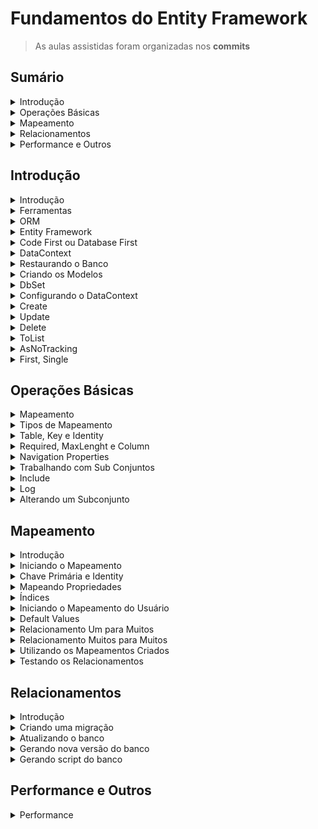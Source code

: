 <h1>Fundamentos do Entity Framework</h1>

> As aulas assistidas foram organizadas nos **commits**

<!--#region Sumário -->

<h2>Sumário</h2>

<!--#region Introdução -->

<details><summary>Introdução</summary>

<ul>
    <li><a href="#introducao">Introdução</a></li>
    <li><a href="#ferramentas">Ferramentas</a></li>
    <li><a href="#orm">ORM</a></li>
    <li><a href="#ef">Entity Framework</a></li>
    <li><a href="#code-database-first">Code First ou Database First</a></li>
    <li><a href="#datacontext">DataContext</a></li>
    <li><a href="#restaurando-banco">Restaurando o banco</a></li>
    <li><a href="#criando-modelos">Criando os Modelos</a></li>
    <li><a href="#dbset">DbSet</a></li>
    <li><a href="#config-datacontext">Configurando o DataContext</a></li>
    <li><a href="#create">Create</a></li>
    <li><a href="#update">Update</a></li>
    <li><a href="#delete">Delete</a></li>
    <li><a href="#tolist">ToList</a></li>
    <li><a href="#asnottracking">AsNoTracking</a></li>
    <li><a href="#first-single">First, Single</a></li>
</ul>

</details>

<!--#endregion -->

<!--#region Operações Básicas -->

<details><summary>Operações Básicas</summary>

<ul>
    <li><a href="#ob-mapeamento">Mapeamento</a></li>
    <li><a href="#ob-tipos">Tipos de Mapeamento</a></li>
    <li><a href="#ob-table-key-identity">Table, Key e Identity</a></li>
    <li><a href="#ob-required-maxlenght-column">Required, MaxLenght e Column</a></li>
    <li><a href="#ob-navigation-properties">Navigation Properties</a></li>
    <li><a href="#ob-subconjuntos">Trabalhando com Sub Conjuntos</a></li>
    <li><a href="#ob-include">Include</a></li>
    <li><a href="#ob-log">Log</a></li>
    <li><a href="#ob-subconjunto">Alterando um Subconjunto</a></li>
</ul>

</details>

<!--#endregion -->

<!--#region Mapeamento -->

<details><summary>Mapeamento</summary>

<ul>
    <li><a href="#map-introducao">Introdução</a></li>
    <li><a href="#map-iniciando">Iniciando o Mapeamento</a></li>
    <li><a href="#map-primary-identity">Chave Primária e Identity</a></li>
    <li><a href="#map-propriedades">Mapeando Propriedades</a></li>
    <li><a href="#map-indices">Índices</a></li>
    <li><a href="#map-usuario">Iniciando o Mapeamento do Usuário</a></li>
    <li><a href="#map-default">Default Values</a></li>
    <li><a href="#map-relacionamento-1-n">Relacionamento Um para Muitos</a></li>
    <li><a href="#map-relacionamento-n-n">Relacionamento Muitos para Muitos</a></li>
    <li><a href="#map-criados">Utilizando os Mapeamentos Criados</a></li>
    <li><a href="#map-testando">Testando os Relacionamentos</a></li>
</ul>

</details>

<!--#endregion -->

<!--#region Relacionamentos -->

<details><summary>Relacionamentos</summary>

<ul>
    <li><a href="#rel-introducao">Introdução</a></li>
    <li><a href="#rel-migracao">Criando uma migração</a></li>
    <li><a href="#rel-banco">Atualizando o banco</a></li>
    <li><a href="#rel-versao">Gerando nova versao do banco</a></li>
    <li><a href="#rel-script">Gerando script do banco</a></li>
</ul>

</details>

<!--#endregion -->

<!--#region Relacionamentos -->

<details><summary>Performance e Outros</summary>

<ul>
    <li><a href="#out-performance">Performance</a></li>
</ul>

</details>

<!--#endregion -->

<!--#endregion -->

<!--#region Introdução -->

<h2>Introdução</h2>

<!--#region Introdução -->

<details id="introducao"><summary>Introdução</summary>

<br/>

<p>Objetivos:</p>
<ul>    
    <li>Introdução e imersão</li>
    <li>Relacionamentos</li>
    <li>CRUD</li>
    <li>Migrations</li>
    <li>Performance</li>
</ul>

</details>

<!--#endregion -->

<!--#region Ferramentas -->

<details id="ferramentas"><summary>Ferramentas</summary>

<br/>

<p>Requisitos:</p>
<ul>
    <li>Fundamentos C#</li>
    <li>OOP</li>
    <li>SQL Server</li>
    <li>Dapper</li>
</ul>

<p>Ferramentas:</p>
<ul>
    <li>Fundamentos C#, OOP, SQL Server, Dapper</li>
    <li>Windows, Mac ou Linux</li>
    <li>.NET 5 ou superior</li>
    <li>Azure Data Studio</li>
    <li>SQL Server</li>
    <li>Visual Studio Code</li>    
</ul>

</details>

<!--#endregion -->

<!--#region ORM -->

<details id="orm"><summary>ORM</summary>

<br/>

<p>Object/ Relational Mapping:</p>
<ul>    
    <li>Mapeamento Objeto/ Relacional</li>
    <li>Responsável por fazer o DE-PARA</li>
    <li>Parte essencial do Entity Framework</li>
    <li>Similar ao Dapper</li>
</ul>

</details>

<!--#endregion -->

<!--#region Entity Framework -->

<details id="ef"><summary>Entity Framework</summary>

<br/>

<p>Framework:</p>
<ul>    
    <li>Conjunto de bibliotecas</li>
    <li>Muito mais poderoso que o Dapper</li>
    <ul>
        <li>Maix compleso e mais <b>pesado</b></li>
    </ul>
    <li>Permite trabalhar com:</li>
    <ul>
        <li>CRUD</li>
        <li>Migrações</li>
    </ul>
</ul>

</details>

<!--#endregion -->

<!--#region Code First ou Database First -->

<details id="code-database-first"><summary>Code First ou Database First</summary>

<br/>

<p>Projetos Greenfield e Brownfield</p>

<br/>

<p>Abordagens:</p>

<p>1. Database First:</p>
<ul>
<li>O banco já está feito</li>
<li>Mapeamos o que existe para os novos objetos criados</li>
</ul>

<p>2. Code First:</p>
<ul>
<li>Também conhecido como <b>Model First</b></li>
<li>Começamos pelo código</li>
<li>Geramos o banco automaticamente via Migrations</li>
<li>Modelo amplamente usado</li>
</ul>

</details>

<!--#endregion -->

<!--#region DataContext -->

<details id="datacontext"><summary>DataContext</summary>

<br/>

<p>Contextos:</p>

<ul>
<li>Único objeto que o EF precisa</li>
<li>Define o <b>banco de dados</b> em memória</li>
<li>Composto por subconjuntos de dados chamados de <b>DbSet</b></li>
</ul>

</details>

<!--#endregion -->

<!--#region Restaurando o Banco -->

<details id="restaurando-banco"><summary>Restaurando o Banco</summary>

<br/>

<p>Preparando o ambiente:</p>

[Docker Desktop](https://www.docker.com/products/docker-desktop/)

[Docker - Instalação, Configuração e Primeiros Passos](https://balta.io/blog/docker-instalacao-configuracao-e-primeiros-passos)

[SQL Server Docker](https://balta.io/blog/sql-server-docker)

[Azure Data Studio](https://docs.microsoft.com/pt-br/sql/azure-data-studio/download-azure-data-studio?view=sql-server-ver16)

[Script SQL](./script.sql)

</details>

<!--#endregion -->

<!--#region Criando os Modelos -->

<details id="criando-modelos"><summary>Criando os Modelos</summary>

<br/>

```ps
dotnet --list-sdks
dotnet new globaljson --sdk-version 5.0.400

dotnet --version
5.0.408
```

```ps
dotnet new console -o Blog
```

</details>

<!--#endregion -->

<!--#region DbSet -->

<details id="dbset"><summary>DbSet</summary>

<br/>

<p>Instalar pacotes:</p>

```ps
dotnet add package Microsoft.EntityFrameworkCore --version 5.0.17
dotnet add package Microsoft.EntityFrameworkCore.SqlServer --version 5.0.17

dotnet restore
```

</details>

<!--#endregion -->

<!--#region Configurando o DataContext -->

<details id="config-datacontext"><summary>Configurando o DataContext</summary>

<br/>

</details>

<!--#endregion -->

<!--#region Create -->

<details id="create"><summary>Create</summary>

<br/>

```ps
dotnet run
```

```sql
SELECT [Id]
      ,[Name]
      ,[Slug]
  FROM [Blog].[dbo].[Tag]
```

</details>

<!--#endregion -->

<!--#region Update -->

<details id="update"><summary>Update</summary>

<br/>

```ps
dotnet run
```

```sql
SELECT [Id]
      ,[Name]
      ,[Slug]
  FROM [Blog].[dbo].[Tag]
```

</details>

<!--#endregion -->

<!--#region Delete -->

<details id="delete"><summary>Delete</summary>

<br/>

```ps
dotnet run
```

```sql
SELECT [Id]
      ,[Name]
      ,[Slug]
  FROM [Blog].[dbo].[Tag]
```

</details>

<!--#endregion -->

<!--#region ToList -->

<details id="tolist"><summary>ToList</summary>

<br/>

```ps
dotnet run
```

```sql
SELECT [Id]
      ,[Name]
      ,[Slug]
  FROM [Blog].[dbo].[Tag]
```

</details>

<!--#endregion -->

<!--#region AsNoTracking -->

<details id="asnotracking"><summary>AsNoTracking</summary>

<br/>

Muito usado em cenários somente leitura.

Utilizar em leituras.
Não recomendável para atualizações e exclusões. Geralmente os erros ocorrem em tempo de execução (cliente).

```ps
dotnet run
```

```sql
SELECT [Id]
      ,[Name]
      ,[Slug]
  FROM [Blog].[dbo].[Tag]
```

</details>

<!--#endregion -->

<!--#region First, Single -->

<details id="first-single"><summary>First, Single</summary>

<br/>

First: Traz o primeiro item da lista
Single: Traz o primeiro item da lista, mas se houver mais de um item exibe exceção

```ps
dotnet run
```

</details>

<!--#endregion -->

<!--#endregion -->

<!--#region Operações Básicas -->

<h2>Operações Básicas</h2>

<!--#region Mapeamento -->

<details id="ob-mapeamento"><summary>Mapeamento</summary>

<br/>

<p><b>O que é?</b></p>
<ul>    
    <li>De/Para</li>
    <li>Diz qual classe no C# se refere a qual tabela no banco de dados</li>
    <li>Diz quais propriedades da classe se referem a quais colunas da tabela relacionada</li>
    <li>Informa os tipos de dados</li>
    <li>Permite gerar o banco automaticamente</li>
</ul>

</details>

<!--#endregion -->

<!--#region Tipos de Mapeamento -->

<details id="ob-tipos"><summary>Tipos de Mapeamento</summary>

<br/>

<p><b>Tipos:</b></p>
<ul>    
    <li>
        Fluent Mapping
        <ul>
            <li>Mapeamento fluente</li>
            <li>Feito em uma classe externa</li>
            <li>Não "polui" a classe principal</li>
            <li>Não cria dependências na classe/ projeto principal</li>
        </ul>
    </li>
    <li>
        Data Annotations
        <ul>
            <li>Feitos diretamente nas classes</li>
            <li>Mais simples e diretos</li>
            <li>Dependem do System.ComponentModel.DataAnnotations ¹</li>
        </ul>
    </li>
</ul>

¹ Alguns dependem do Microsoft.EntityFrameworkCore também. Quando compartilhado com outros projetos, as dependências não são recomendadas. Utilizado para projetos menores.

</details>

<!--#endregion -->

<!--#region Table, Key e Identity -->

<details id="ob-table-key-identity"><summary>Table, Key e Identity</summary>

<br/>

</details>

<!--#endregion -->

<!--#region Required, MaxLenght e Column -->

<details id="ob-required-maxlenght-column"><summary>Required, MaxLenght e Column</summary>

<br/>

</details>

<!--#endregion -->

<!--#region Navigation Properties -->

<details id="ob-navigation-properties"><summary>Navigation Properties</summary>

<br/>

</details>

<!--#endregion -->

<!--#region Trabalhando com Sub Conjuntos -->

<details id="ob-subconjuntos"><summary>Trabalhando com Sub Conjuntos</summary>

<br/>

```ps
dotnet run
```

```sql
select * from [Post]
select * from [User]
select * from [Category]
```

![Imagem](./Blog/Assets/Captura%20de%20tela%202022-06-21%20210232.png)

</details>

<!--#endregion -->

<!--#region Include -->

<details id="ob-include"><summary>Include</summary>

<br/>

```ps
dotnet run

Começando com EF Core escrito por André Baltieri
```

</details>

<!--#endregion -->

<!--#region Log -->

<details id="ob-log"><summary>Log</summary>

<br/>

<p>Evitar **ThenInclude** que faz **subselect** na base de dados.</p>

```ps
dotnet run
```

Sem include:

```ps
info: 21/06/2022 21:17:42.309 RelationalEventId.CommandExecuted[20101] (Microsoft.EntityFrameworkCore.Database.Command)
      Executed DbCommand (76ms) [Parameters=[], CommandType='Text', CommandTimeout='30']
      SELECT [p].[Id], [p].[AuthorId], [p].[Body], [p].[CategoryId], [p].[CreateDate], [p].[LastUpdateDate], [p].[Slug], [p].[Summary], [p].[Title]
      FROM [Post] AS [p]
      ORDER BY [p].[LastUpdateDate] DESC
```

Com include **Author**:

```ps
info: 21/06/2022 21:19:50.036 RelationalEventId.CommandExecuted[20101] (Microsoft.EntityFrameworkCore.Database.Command)
      Executed DbCommand (101ms) [Parameters=[], CommandType='Text', CommandTimeout='30']
      SELECT [p].[Id], [p].[AuthorId], [p].[Body], [p].[CategoryId], [p].[CreateDate], [p].[LastUpdateDate], [p].[Slug], [p].[Summary], [p].[Title], [u].[Id], [u].[Bio], [u].[Email], [u].[Image], [u].[Name], [u].[PasswordHash], [u].[Slug]
      FROM [Post] AS [p]
      INNER JOIN [User] AS [u] ON [p].[AuthorId] = [u].[Id]
      ORDER BY [p].[LastUpdateDate] DESC
```

Com include **Author** e **Category**:

```ps
info: 21/06/2022 21:22:41.974 RelationalEventId.CommandExecuted[20101] (Microsoft.EntityFrameworkCore.Database.Command)
      Executed DbCommand (193ms) [Parameters=[], CommandType='Text', CommandTimeout='30']
      SELECT [p].[Id], [p].[AuthorId], [p].[Body], [p].[CategoryId], [p].[CreateDate], [p].[LastUpdateDate], [p].[Slug], [p].[Summary], [p].[Title], [u].[Id], [u].[Bio], [u].[Email], [u].[Image], [u].[Name], [u].[PasswordHash], [u].[Slug], [c].[Id], [c].[Name], [c].[Slug]
      FROM [Post] AS [p]
      INNER JOIN [User] AS [u] ON [p].[AuthorId] = [u].[Id]
      INNER JOIN [Category] AS [c] ON [p].[CategoryId] = [c].[Id]
      ORDER BY [p].[LastUpdateDate] DESC
```

</details>

<!--#endregion -->

<!--#region Alterando um Subconjunto -->

<details id="ob-subconjunto"><summary>Alterando um Subconjunto</summary>

<br/>

```ps
dotnet run
```

```ps
info: 21/06/2022 21:35:49.805 CoreEventId.ContextInitialized[10403] (Microsoft.EntityFrameworkCore.Infrastructure)
      Entity Framework Core 5.0.17 initialized 'BlogDataContext' using provider 'Microsoft.EntityFrameworkCore.SqlServer' with options: None
info: 21/06/2022 21:35:50.646 RelationalEventId.CommandExecuted[20101] (Microsoft.EntityFrameworkCore.Database.Command)
      Executed DbCommand (44ms) [Parameters=[], CommandType='Text', CommandTimeout='30']
      SELECT TOP(1) [p].[Id], [p].[AuthorId], [p].[Body], [p].[CategoryId], [p].[CreateDate], [p].[LastUpdateDate], [p].[Slug], [p].[Summary], [p].[Title], [u].[Id], [u].[Bio], [u].[Email], [u].[Image], [u].[Name], [u].[PasswordHash], [u].[Slug], [c].[Id], [c].[Name], [c].[Slug]
      FROM [Post] AS [p]
      INNER JOIN [User] AS [u] ON [p].[AuthorId] = [u].[Id]
      INNER JOIN [Category] AS [c] ON [p].[CategoryId] = [c].[Id]
      ORDER BY [p].[LastUpdateDate] DESC
info: 21/06/2022 21:35:51.102 RelationalEventId.CommandExecuted[20101] (Microsoft.EntityFrameworkCore.Database.Command)
      Executed DbCommand (71ms) [Parameters=[@p8='?' (DbType = Int32), @p0='?' (DbType = Int32), @p1='?' (Size = 4000), @p2='?' (DbType = Int32), @p3='?' (DbType = DateTime2), @p4='?' (DbType = DateTime2), @p5='?' (Size = 4000), @p6='?' (Size = 4000), @p7='?' (Size = 4000)], CommandType='Text', CommandTimeout='30']
      SET NOCOUNT ON;
      UPDATE [Post] SET [AuthorId] = @p0, [Body] = @p1, [CategoryId] = @p2, [CreateDate] = @p3, [LastUpdateDate] = @p4, [Slug] = @p5, [Summary] = @p6, [Title] = @p7
      WHERE [Id] = @p8;
      SELECT @@ROWCOUNT;
info: 21/06/2022 21:35:51.118 RelationalEventId.CommandExecuted[20101] (Microsoft.EntityFrameworkCore.Database.Command)
      Executed DbCommand (8ms) [Parameters=[@p1='?' (DbType = Int32), @p0='?' (Size = 4000)], CommandType='Text', CommandTimeout='30']
      SET NOCOUNT ON;
      UPDATE [User] SET [Name] = @p0
      WHERE [Id] = @p1;
      SELECT @@ROWCOUNT;
```

```sql
select * from [User];
```

![Imagem](./Blog/Assets/Captura%20de%20tela%202022-06-21%20213623.png)

</details>

<!--#endregion -->

<!--#endregion -->

<!--#region Mapeamento -->

<h2>Mapeamento</h2>

<!--#region Introdução -->

<details id="map-introducao"><summary>Introdução</summary>

<br/>

<p><b>Fluent Mapping</b></p>

</details>

<!--#endregion -->

<!--#region Iniciando o Mapeamento -->

<details id="map-iniciando"><summary>Iniciando o Mapeamento</summary>

<br/>

</details>

<!--#endregion -->

<!--#region Chave Primária e Identity -->

<details id="map-primary-identity"><summary>Chave Primária e Identity</summary>

<br/>

</details>

<!--#endregion -->

<!--#region Mapeando Propriedades -->

<details id="map-propriedades"><summary>Mapeando Propriedades</summary>

<br/>

</details>

<!--#endregion -->

<!--#region Índices -->

<details id="map-indices"><summary>Índices</summary>

<br/>

</details>

<!--#endregion -->

<!--#region Iniciando o Mapeamento do Usuário -->

<details id="map-usuario"><summary>Iniciando o Mapeamento do Usuário</summary>

<br/>

</details>

<!--#endregion -->

<!--#region Default Values -->

<details id="map-default"><summary>Default Values</summary>

<br/>

</details>

<!--#endregion -->

<!--#region Relacionamento Um para Muitos -->

<details id="map-relacionamento-1-n"><summary>Relacionamento Um para Muitos</summary>

<br/>

</details>

<!--#endregion -->

<!--#region Relacionamento Muitos para Muitos -->

<details id="map-relacionamento-n-n"><summary>Relacionamento Muitos para Muitos</summary>

<br/>

</details>

<!--#endregion -->

<!--#region Utilizando os Mapeamentos Criados -->

<details id="map-criados"><summary>Utilizando os Mapeamentos Criados</summary>

<br/>

</details>

<!--#endregion -->

<!--#region Testando os Relacionamentos -->

<details id="map-testando"><summary>Testando os Relacionamentos</summary>

<br/>

```ps
dotnet run
```

```sql
select * from [User]
select * from [Category]
select * from [Post]
```

![Imagem](./FluentBlog/Assets/Captura%20de%20tela%202022-06-25%20095451.png)

</details>

<!--#endregion -->

<!--#endregion -->

<!--#region Relacionamentos -->

<h2>Relacionamentos</h2>

<!--#region Introdução -->

<details id="rel-introducao"><summary>Introdução</summary>

<br/>

```sql
USE [master]
GO

ALTER DATABASE [Blog] SET SINGLE_USER WITH ROLLBACK IMMEDIATE
GO

DROP DATABASE [Blog]
GO
```

```ps
dotnet tool install --global dotnet-ef
dotnet ef
```

</details>

<!--#endregion -->

<!--#region Criando uma migração -->

<details id="rel-migracao"><summary>Criando uma migração</summary>

<br/>

```ps
dotnet add package Microsoft.EntityFrameworkCore.Design --version 5.0.17
```

```ps
dotnet clean
dotnet build

dotnet ef migrations add InitialCreation
```

<p>Será criada a pasta <b>Migrations</b> dentro do projeto</p>

</details>

<!--#endregion -->

<!--#region Atualizando o banco -->

<details id="rel-banco"><summary>Atualizando o banco</summary>

<br/>

```ps
dotnet ef database update
```

```sql
SELECT TOP (1000) [MigrationId]
      ,[ProductVersion]
  FROM [Blog].[dbo].[__EFMigrationsHistory]
```

![Imagem](./FluentBlog/Assets/Captura%20de%20tela%202022-06-25%20111557.png)

</details>

<!--#endregion -->

<!--#region Gerando nova versão do banco -->

<details id="rel-versao"><summary>Gerando nova versão do banco</summary>

<br/>

```ps
dotnet ef migrations add AdicionadoCampoGitHub
dotnet ef database update

dotnet run
```

![Imagem](./FluentBlog/Assets/Captura%20de%20tela%202022-06-25%20112944.png)

</details>

<!--#endregion -->

<!--#region Gerando script do banco -->

<details id="rel-script"><summary>Gerando script do banco</summary>

<br/>

<p>Para deixar de trabalhar com Migrations:</p>
<ul>
    <li>Excluir a pasta <b>Migrations</b> do projeto</li>
    <li>Excluir a tabela <b>__EFMigrationsHistory</b> do banco de dados</li>
</ul>

```sql
DROP TABLE [__EFMigrationsHistory]
```

<p>Geração de script do banco:</p>

```sql
USE [master]
GO

ALTER DATABASE [Blog] SET SINGLE_USER WITH ROLLBACK IMMEDIATE
GO

DROP DATABASE [Blog]
GO
```

```ps
dotnet clean
dotnet build

dotnet ef migrations add InitialCreation
dotnet ef migrations script -o ./migration.sql
```

```sql
CREATE DATABASE [Blog]
GO

USE [Blog]
GO

<migration.sql>
```

</details>

<!--#endregion -->

<!--#endregion -->

<!--#region Performance e Outros -->

<h2>Performance e Outros</h2>

<!--#region Performance e Outros -->

<details id="out-performance"><summary>Performance</summary>

<br/>

<p>
Performance é uma feature. Desejável, não obrigatório.<br/>
Definir o que seria performance.
</p>

</details>

<!--#endregion -->

<!--#endregion -->
